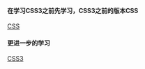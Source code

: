 #### 在学习CSS3之前先学习，CSS3之前的版本CSS

[CSS](https://github.com/swordboyASS/Front-end/tree/master/CSS3/CSS)

#### 更进一步的学习
[CSS3](https://github.com/swordboyASS/Front-end/tree/master/CSS3/CSS3)

